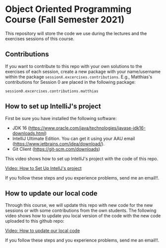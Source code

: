# Object Oriented Programming Course (Fall Semester 2021)

This repository will store the code we use during the lectures and the exercises sessions of this course.  


## Contributions

If you want to contribute to this repo with your own solutions to the exercises of each session, create a new package with your name/username within the package `sessionX.excercises.contributions`. E.g., Matthias's contributions for Session 0 are placed in the following package:

```
session0.excercises.contributions.matthias
```

## How to set up IntelliJ's project

First be sure you have installed the following software:

* JDK 16 (https://www.oracle.com/java/technologies/javase-jdk16-downloads.html)
* IntelliJ Ultimate Edition. You can get it using your AAU email (https://www.jetbrains.com/idea/download/).
* Git Client (https://git-scm.com/downloads)

This video shows how to set up IntelliJ's project with the code of this repo. 

[Video: How to Set Up IntellJ's project](https://drive.google.com/file/d/1DKHkptzJ0bZVx79PK8ZK178LFAUzMoW6/view?usp=sharing)

If you follow these steps and you experience problems, send me an email!!. 

## How to update our local code

Through this course, we will update this repo with new code for the new sessions or with some contributions from the own
students. The following video shows how to update you local version of the code with the new code uploaded to this github repo:   

[Video: How to update our local code](https://drive.google.com/file/d/1DRjRmZ_hACb3V48JizaIKWahFfLkPg5M/view?usp=sharing)

If you follow these steps and you experience problems, send me an email!!. 




